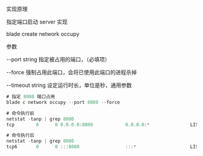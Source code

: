 实现原理

指定端口启动 server 实现



blade create network occupy





参数

--port string             指定被占用的端口，（必填项）

--force                   强制占用此端口，会将已使用此端口的进程杀掉

--timeout string          设定运行时长，单位是秒，通用参数



```javascript
# 指定 8080 端口占用
blade c network occupy --port 8080 --force

# 命令执行前
netstat -tanp | grep 8080
tcp        0      0 0.0.0.0:8080            0.0.0.0:*               LISTEN      19562/java

# 命令执行后
netstat -tanp | grep 8080
tcp6       0      0 :::8080                 :::*                    LISTEN      20041/chaos_occupyn
```

